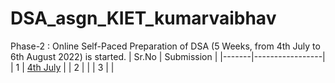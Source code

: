 # DSA_asgn_KIET_kumarvaibhav

Phase-2 : Online Self-Paced Preparation of DSA (5 Weeks, from 4th July to 6th August 2022) is started.
| Sr.No | Submission |
|-------|-----------------|
| 1 | [4th July](/Submissions/4th%20July%2C%202022/) |
| 2 | |
| 3 | |
